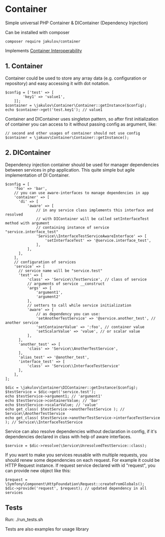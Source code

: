 # Container #
Simple universal PHP Container & DIContainer (Dependency Injection)

Can be installed with composer

    composer require jakulov/container
    
Implements [Container Interoperability](https://github.com/container-interop/container-interop)

## 1. Container ##
Container could be used to store any array data (e.g. configuration or repository) and easy accessing it with dot notation.

    $config = ['test' => [
            'key1' => 'value1',
        ]];
    $container = \jakulov\Container\Container::getInstance($config);
    echo $container->get('test.key1'); // value1

Container and DIContainer uses singleton pattern, so after first initialization of container you can access to it without passing config as argument, like:
    
    // second and other usages of container should not use config
    $container = \jakuov\Container\Container::getInstance();
    
## 2. DIContainer ##
Dependency injection container should be used for manager dependencies between services in php application. 
This quite simple but agile implementation of DI Container. 
    
    $config = [
        'foo' => 'bar', 
        // you can use aware-interfaces to manage dependencies in app 
        'container' => [
          'di' => [
              'aware' => [
                  // in any service class implements this interface and resolved
                  // with DIContainer will be called setInterfaceTest method with argument
                  // containing instance of service "service.interface_test"
                  'Service\\InterfaceTestServiceAwareInterface' => [
                      'setInterfaceTest' => '@service.interface_test',
                  ],
              ],
          ],
        ],
        // configuration of services
        'service' => [
          // service name will be "service.test"
          'test' => [
              'class' => 'Service\\TestService', // class of service
              // arguments of service __construct
              'args' => [
                  'argument1',
                  'argument2'
              ],
              // setters to call while service initialization
              'aware' => [
                  // as dependency you can use:
                  'setAnotherTestService' => '@service.another_test', // another service
                  'setContainerValue' => ':foo', // container value
                  'setScalarValue' => 'value', // or scalar value
              ],
          ],
          'another_test' => [
              'class' => 'Service\\AnotherTestService',
          ],
          'alias_test' => '@another_test',
          'interface_test' => [
              'class' => 'Service\\InterfaceTestService'
          ],
        ],
    ];
      
    $dic = \jakulov\Container\DIContainer::getInstance($config);
    $testService = $dic->get('service.test');
    echo $testService->argument1; // 'argument1'
    echo $testService->containerValue; // 'bar'
    echo $testService->scalarValue; // 'value'
    echo get_class( $testService->anotherTestService ); // Service\\AnotherTestService
    echo get_class( $testService->anotherTestService->interfaceTestService ); // Service\\InterfaceTestService
    
Service can also resolve dependencies without declaration in config, if it's dependencies declared in class with help of aware interfaces. 

    $service = $dic->resolve(\Service\UnresolvedTestService::class);
    
If you want to make you services reusable with multiple requests, you should renew some dependencies on each request. 
For example it could be HTTP Request instance. If request service declared with id "request", you can provide new object like this:

    $request = \Symfony\Component\HttpFoundation\Request::createFromGlobals();
    $dic->provide('request', $request); // updated dependency in all services
    
## Tests ##

Run:
./run_tests.sh

Tests are also examples for usage library